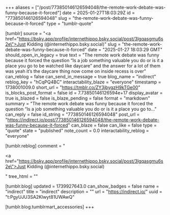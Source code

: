 +++
aliases = ["/post/773850146126594048/the-remote-work-debate-was-funny-because-it-forced"]
date = 2025-01-27T18:03:29Z
id = "773850146126594048"
slug = "the-remote-work-debate-was-funny-because-it-forced"
type = "tumblr-quote"

[tumblr]
source = "<a href=\"https://bsky.app/profile/internethippo.bsky.social/post/3lgqasgmu6s2e\">Just Kidding (@internethippo.bsky.social)</a>"
slug = "the-remote-work-debate-was-funny-because-it-forced"
date = "2025-01-27 18:03:29 GMT"
should_open_in_legacy = true
text = "The remote work debate was funny because it forced the question &ldquo;Is a job something valuable you do or is it a place you go to be watched like daycare&rdquo; and the answer for a lot of them was yeah it&rsquo;s the daycare thing now come on inside recess is over"
can_reblog = false
can_send_in_message = true
blog_name = "indirect"
reblog_key = "hCqPQ4BC"
interactability_blaze = "everyone"
timestamp = 1738001009.0
short_url = "https://tmblr.co/ZY3jbygzH9kTGe00"
is_blocks_post_format = false
id = 7.73850146126594e+17
display_avatar = true
is_blazed = false
is_blaze_pending = false
format = "markdown"
summary = "The remote work debate was funny because it forced the question “Is a job something valuable you do or is it a place you go to..."
can_reply = false
id_string = "773850146126594048"
post_url = "https://indirect.io/post/773850146126594048/the-remote-work-debate-was-funny-because-it-forced"
can_blaze = false
can_like = false
type = "quote"
state = "published"
note_count = 0.0
interactability_reblog = "everyone"

[tumblr.reblog]
comment = "<p><a href=\"https://bsky.app/profile/internethippo.bsky.social/post/3lgqasgmu6s2e\">Just Kidding (@internethippo.bsky.social)</a></p>"
tree_html = ""

[tumblr.blog]
updated = 1739927643.0
can_show_badges = false
name = "indirect"
title = "indirect"
description = ""
url = "https://indirect.io/"
uuid = "t:PgyUJU3SA2Klwyt81UWAwQ"

[tumblr.blog.tumblrmart_accessories]
+++
